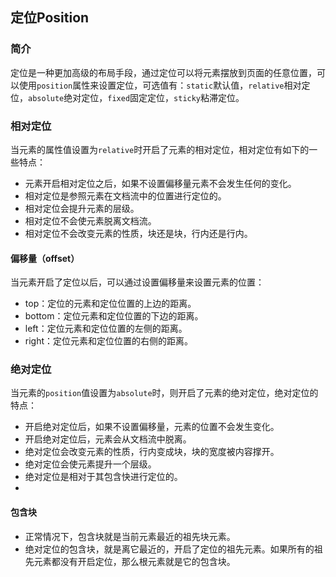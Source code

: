 ## 定位Position

### 简介

定位是一种更加高级的布局手段，通过定位可以将元素摆放到页面的任意位置，可以使用`position`属性来设置定位，可选值有：`static`默认值，`relative`相对定位，`absolute`绝对定位，`fixed`固定定位，`sticky`粘滞定位。

### 相对定位

当元素的属性值设置为`relative`时开启了元素的相对定位，相对定位有如下的一些特点：

- 元素开启相对定位之后，如果不设置偏移量元素不会发生任何的变化。
- 相对定位是参照元素在文档流中的位置进行定位的。
- 相对定位会提升元素的层级。
- 相对定位不会使元素脱离文档流。
- 相对定位不会改变元素的性质，块还是块，行内还是行内。

#### 偏移量（offset）

当元素开启了定位以后，可以通过设置偏移量来设置元素的位置：

- top：定位的元素和定位位置的上边的距离。
- bottom：定位元素和定位位置的下边的距离。
- left：定位元素和定位位置的左侧的距离。
- right：定位元素和定位位置的右侧的距离。

### 绝对定位

当元素的`position`值设置为`absolute`时，则开启了元素的绝对定位，绝对定位的特点：

- 开启绝对定位后，如果不设置偏移量，元素的位置不会发生变化。
- 开启绝对定位后，元素会从文档流中脱离。
- 绝对定位会改变元素的性质，行内变成块，块的宽度被内容撑开。
- 绝对定位会使元素提升一个层级。
- 绝对定位是相对于其包含快进行定位的。
- 

#### 包含块

- 正常情况下，包含块就是当前元素最近的祖先块元素。
- 绝对定位的包含块，就是离它最近的，开启了定位的祖先元素。如果所有的祖先元素都没有开启定位，那么根元素就是它的包含块。

